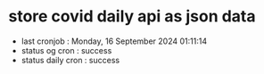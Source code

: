 # store covid daily api as json data

- last cronjob : Monday, 16 September 2024 01:11:14
- status og cron : success
- status daily cron : success
      
      